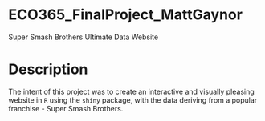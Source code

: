 # ECO365_FinalProject_MattGaynor
Super Smash Brothers Ultimate Data Website


# Description
The intent of this project was to create an interactive and visually pleasing website in `R` using the `shiny` package, with the data deriving from a popular franchise - Super Smash Brothers. 
